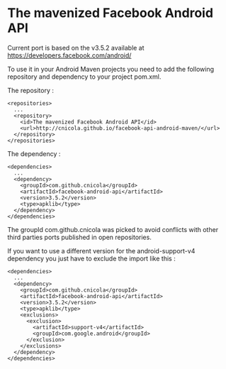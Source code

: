 The mavenized Facebook Android API
==================================

Current port is based on the v3.5.2 available at https://developers.facebook.com/android/

To use it in your Android Maven projects you need to add the following repository and dependency to your project pom.xml.  

The repository :  

    <repositories>  
      ...  
      <repository>  
        <id>The mavenized Facebook Android API</id>  
        <url>http://cnicola.github.io/facebook-api-android-maven/</url>
      </repository>  
    </repositories>

The dependency :  

    <dependencies>
      ...
      <dependency>
        <groupId>com.github.cnicola</groupId>
        <artifactId>facebook-android-api</artifactId>
        <version>3.5.2</version>
        <type>apklib</type>
      </dependency>
    </dependencies>

The groupId com.github.cnicola was picked to avoid conflicts with other third parties ports published in open repositories.

If you want to use a different version for the android-support-v4 dependency you just have to exclude the import like this :  

    <dependencies>
      ...
      <dependency>
        <groupId>com.github.cnicola</groupId>
        <artifactId>facebook-android-api</artifactId>
        <version>3.5.2</version>
        <type>apklib</type>
        <exclusions>
          <exclusion>
            <artifactId>support-v4</artifactId>
            <groupId>com.google.android</groupId>
          </exclusion>
        </exclusions>
      </dependency>
    </dependencies>

